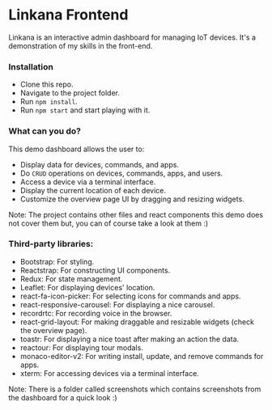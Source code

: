 # Linkana Frontend

Linkana is an interactive admin dashboard for managing IoT devices. It's a demonstration of my skills in the front-end.

### Installation

- Clone this repo.
- Navigate to the project folder.
- Run `npm install`.
- Run `npm start` and start playing with it.

### What can you do?

This demo dashboard allows the user to:

- Display data for devices, commands, and apps.
- Do `CRUD` operations on devices, commands, apps, and users.
- Access a device via a terminal interface.
- Display the current location of each device.
- Customize the overview page UI by dragging and resizing widgets.

Note: The project contains other files and react components this demo does not cover them but, you can of course take a look at them :)

### Third-party libraries:

- Bootstrap: For styling.
- Reactstrap: For constructing UI components.
- Redux: For state management.
- Leaflet: For displaying devices' location.
- react-fa-icon-picker: For selecting icons for commands and apps.
- react-responsive-carousel: For displaying a nice carousel.
- recordrtc: For recording voice in the browser.
- react-grid-layout: For making draggable and resizable widgets (check the overview page).
- toastr: For displaying a nice toast after making an action the data.
- reactour: For displaying tour modals.
- monaco-editor-v2: For writing install, update, and remove commands for apps.
- xterm: For accessing devices via a terminal interface.

Note: There is a folder called screenshots which contains screenshots from the dashboard for a quick look :)
